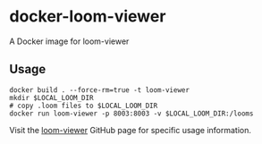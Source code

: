 # docker-loom-viewer
A Docker image for loom-viewer

## Usage
```
docker build . --force-rm=true -t loom-viewer
mkdir $LOCAL_LOOM_DIR
# copy .loom files to $LOCAL_LOOM_DIR
docker run loom-viewer -p 8003:8003 -v $LOCAL_LOOM_DIR:/looms
```

Visit the [loom-viewer](https://github.com/linnarsson-lab/loom-viewer) GitHub page for specific usage information.
